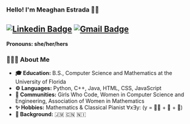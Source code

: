 ### Hello! I'm Meaghan Estrada 👋🏽

[![Linkedin Badge](https://img.shields.io/badge/-LinkedIn-blue?style=flat-square&logo=Linkedin&logoColor=white&link=https://www.linkedin.com/in/meaghanestrada//)](https://www.linkedin.com/in/meaghanestrada/) [![Gmail Badge](https://img.shields.io/badge/-Email-c14438?style=flat-square&logo=Gmail&logoColor=white&link=mailto:emeg628@gmail.com@gmail.com)](mailto:emeg628@gmail.com)
---------------------------------------------------------------------------------------------------------------------------------------------------------------------------------
**Pronouns: she/her/hers**
### 👩🏽‍💻 About Me

-  **🎓 Education:** B.S., Computer Science and Mathematics at the University of Florida	
-  **⚙️ Languages:** Python, C++, Java, HTML, CSS, JavaScript
-  **👯 Communities:** Girls Who Code, Women in Computer Science and Engineering, Association of Women in Mathematics
-  **✨ Hobbies:** Mathematics & Classical Pianist ∀x∃y: (y = 👩🏽 + 📝 + 🎼)
-  **👤 Background:** 🇯🇲 🇨🇳 🇳🇮




